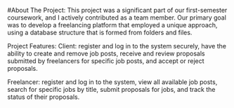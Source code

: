 #About The Project:
This project was a significant part of our first-semester coursework, and I actively contributed as a team member. Our primary goal was to develop a freelancing platform that employed a unique approach, using a database structure that is formed from folders and files.

Project Features:
Client:
register and log in to the system securely, have the ability to create and remove job posts, receive and review proposals submitted by freelancers for specific job posts, and accept or reject proposals.

Freelancer:
register and log in to the system, view all available job posts, search for specific jobs by title, submit proposals for jobs, and track the status of their proposals.
